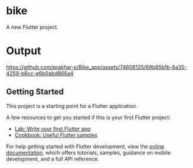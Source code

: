 # bike

A new Flutter project.
# Output


https://github.com/prakhar-p/Bike_app/assets/74608125/69b85bfb-8a35-4259-b6cc-e6b0abd866a4


## Getting Started

This project is a starting point for a Flutter application.

A few resources to get you started if this is your first Flutter project:

- [Lab: Write your first Flutter app](https://docs.flutter.dev/get-started/codelab)
- [Cookbook: Useful Flutter samples](https://docs.flutter.dev/cookbook)

For help getting started with Flutter development, view the
[online documentation](https://docs.flutter.dev/), which offers tutorials,
samples, guidance on mobile development, and a full API reference.
